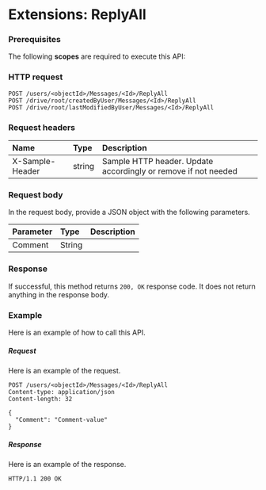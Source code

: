 # Extensions: ReplyAll


### Prerequisites
The following **scopes** are required to execute this API: 
### HTTP request
<!-- { "blockType": "ignored" } -->
```http
POST /users/<objectId>/Messages/<Id>/ReplyAll
POST /drive/root/createdByUser/Messages/<Id>/ReplyAll
POST /drive/root/lastModifiedByUser/Messages/<Id>/ReplyAll

```
### Request headers
| Name       | Type | Description|
|:---------------|:--------|:----------|
| X-Sample-Header  | string  | Sample HTTP header. Update accordingly or remove if not needed|

### Request body
In the request body, provide a JSON object with the following parameters.

| Parameter	   | Type	|Description|
|:---------------|:--------|:----------|
|Comment|String||

### Response
If successful, this method returns `200, OK` response code. It does not return anything in the response body.

### Example
Here is an example of how to call this API.
##### Request
Here is an example of the request.
<!-- {
  "blockType": "request",
  "name": "extensions_replyall"
}-->
```http
POST /users/<objectId>/Messages/<Id>/ReplyAll
Content-type: application/json
Content-length: 32

{
  "Comment": "Comment-value"
}
```

##### Response
Here is an example of the response.
<!-- {
  "blockType": "response",
  "truncated": false,
  "@odata.type": "microsoft.graph.none"
} -->
```http
HTTP/1.1 200 OK
```

<!-- uuid: 8060035e-062d-44ca-b14d-94eae4b43c22
2015-10-25 14:02:53 UTC -->
<!-- {
  "type": "#page.annotation",
  "description": "Extensions: ReplyAll",
  "keywords": "",
  "section": "documentation",
  "tocPath": ""
}-->